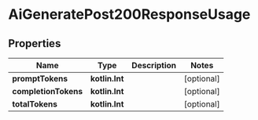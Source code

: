 
# AiGeneratePost200ResponseUsage

## Properties
| Name | Type | Description | Notes |
| ------------ | ------------- | ------------- | ------------- |
| **promptTokens** | **kotlin.Int** |  |  [optional] |
| **completionTokens** | **kotlin.Int** |  |  [optional] |
| **totalTokens** | **kotlin.Int** |  |  [optional] |



